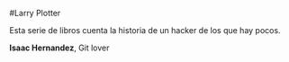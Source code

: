 #Larry Plotter

Esta serie de libros cuenta la historia de un hacker de los que hay pocos.

**Isaac Hernandez**, Git lover


